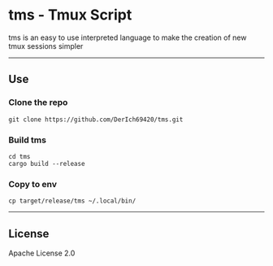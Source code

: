 # tms - Tmux Script

tms is an easy to use interpreted language to make the creation of new tmux sessions simpler

---

## Use

### Clone the repo
```
git clone https://github.com/DerIch69420/tms.git
```

### Build tms 
```
cd tms 
cargo build --release
```

### Copy to env
```
cp target/release/tms ~/.local/bin/
```

---

## License
Apache License 2.0
